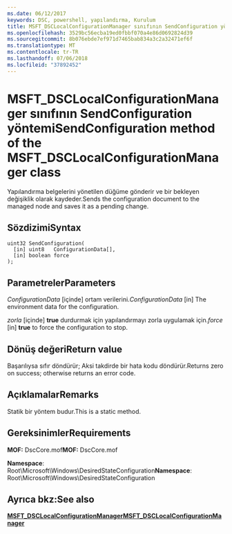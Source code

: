 ```yaml
---
ms.date: 06/12/2017
keywords: DSC, powershell, yapılandırma, Kurulum
title: MSFT_DSCLocalConfigurationManager sınıfının SendConfiguration yöntemi
ms.openlocfilehash: 3529bc56ecba19ed0fbbf070a4e86d0692824d39
ms.sourcegitcommit: 8b076ebde7ef971d7465bab834a3c2a32471ef6f
ms.translationtype: MT
ms.contentlocale: tr-TR
ms.lasthandoff: 07/06/2018
ms.locfileid: "37892452"
---
```

# <a name="sendconfiguration-method-of-the-msftdsclocalconfigurationmanager-class"></a><span data-ttu-id="fad85-103">MSFT_DSCLocalConfigurationManager sınıfının SendConfiguration yöntemi</span><span class="sxs-lookup"><span data-stu-id="fad85-103">SendConfiguration method of the MSFT_DSCLocalConfigurationManager class</span></span>

<span data-ttu-id="fad85-104">Yapılandırma belgelerini yönetilen düğüme gönderir ve bir bekleyen değişiklik olarak kaydeder.</span><span class="sxs-lookup"><span data-stu-id="fad85-104">Sends the configuration document to the managed node and saves it as a pending change.</span></span>

## <a name="syntax"></a><span data-ttu-id="fad85-105">Sözdizimi</span><span class="sxs-lookup"><span data-stu-id="fad85-105">Syntax</span></span>

```mof
uint32 SendConfiguration(
  [in] uint8   ConfigurationData[],
  [in] boolean force
);
```

## <a name="parameters"></a><span data-ttu-id="fad85-106">Parametreler</span><span class="sxs-lookup"><span data-stu-id="fad85-106">Parameters</span></span>

<span data-ttu-id="fad85-107">*ConfigurationData* \[içinde\] ortam verilerini.</span><span class="sxs-lookup"><span data-stu-id="fad85-107">*ConfigurationData* \[in\] The environment data for the configuration.</span></span>

<span data-ttu-id="fad85-108">*zorla* \[içinde\] **true** durdurmak için yapılandırmayı zorla uygulamak için.</span><span class="sxs-lookup"><span data-stu-id="fad85-108">*force* \[in\] **true** to force the configuration to stop.</span></span>

## <a name="return-value"></a><span data-ttu-id="fad85-109">Dönüş değeri</span><span class="sxs-lookup"><span data-stu-id="fad85-109">Return value</span></span>

<span data-ttu-id="fad85-110">Başarılıysa sıfır döndürür; Aksi takdirde bir hata kodu döndürür.</span><span class="sxs-lookup"><span data-stu-id="fad85-110">Returns zero on success; otherwise returns an error code.</span></span>

## <a name="remarks"></a><span data-ttu-id="fad85-111">Açıklamalar</span><span class="sxs-lookup"><span data-stu-id="fad85-111">Remarks</span></span>

<span data-ttu-id="fad85-112">Statik bir yöntem budur.</span><span class="sxs-lookup"><span data-stu-id="fad85-112">This is a static method.</span></span>

## <a name="requirements"></a><span data-ttu-id="fad85-113">Gereksinimler</span><span class="sxs-lookup"><span data-stu-id="fad85-113">Requirements</span></span>

<span data-ttu-id="fad85-114">**MOF:** DscCore.mof</span><span class="sxs-lookup"><span data-stu-id="fad85-114">**MOF:** DscCore.mof</span></span>

<span data-ttu-id="fad85-115">**Namespace**: Root\Microsoft\Windows\DesiredStateConfiguration</span><span class="sxs-lookup"><span data-stu-id="fad85-115">**Namespace**: Root\Microsoft\Windows\DesiredStateConfiguration</span></span>

## <a name="see-also"></a><span data-ttu-id="fad85-116">Ayrıca bkz:</span><span class="sxs-lookup"><span data-stu-id="fad85-116">See also</span></span>

[<span data-ttu-id="fad85-117">**MSFT_DSCLocalConfigurationManager**</span><span class="sxs-lookup"><span data-stu-id="fad85-117">**MSFT_DSCLocalConfigurationManager**</span></span>](msft-dsclocalconfigurationmanager.md)